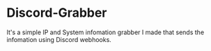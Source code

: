 # Discord-Grabber
It's a simple IP and System infomation grabber I made that sends the infomation using Discord webhooks.

